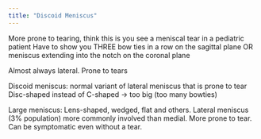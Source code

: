```yaml
---
title: "Discoid Meniscus"
---
```

More prone to tearing, think this is you see a meniscal tear in a pediatric patient
Have to show you THREE bow ties in a row on the sagittal plane OR meniscus extending into the notch on the coronal plane

Almost always lateral. Prone to tears

Discoid meniscus: normal variant of lateral meniscus that is prone to tear
Disc-shaped instead of C-shaped &#8594; too big (too many bowties)

Large meniscus: Lens-shaped, wedged, flat and others. Lateral meniscus (3% population) more commonly involved than medial. More prone to tear. Can be symptomatic even without a tear.

